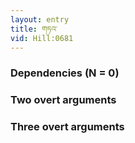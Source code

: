 ```yaml
---
layout: entry
title: གཏའ་
vid: Hill:0681
---
```

### Dependencies (N = 0)


### Two overt arguments


### Three overt arguments
